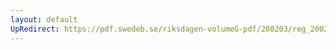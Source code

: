 ```yaml
---
layout: default
UpRedirect: https://pdf.swedeb.se/riksdagen-volumeG-pdf/200203/reg_200203/reg_200203_0040.pdf
---
```

